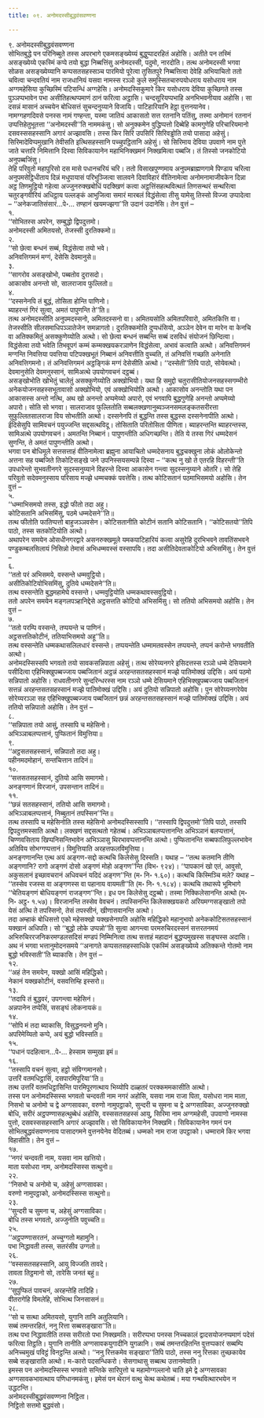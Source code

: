 ```yaml
---
title: ०९. अनोमदस्सीबुद्धवंसवण्णना

---
```

९. अनोमदस्सीबुद्धवंसवण्णना  
सोभितबुद्धे पन परिनिब्बुते तस्स अपरभागे एकमसङ्ख्येय्यं बुद्धुप्पादरहितं अहोसि। अतीते पन तस्मिं असङ्ख्येय्ये एकस्मिं कप्पे तयो बुद्धा निब्बत्तिंसु अनोमदस्सी, पदुमो, नारदोति। तत्थ अनोमदस्सी भगवा सोळस असङ्ख्येय्यानि कप्पसतसहस्सञ्च पारमियो पूरेत्वा तुसितपुरे निब्बत्तित्वा देवेहि अभियाचितो ततो चवित्वा चन्दवतियं नाम राजधानियं यसवा नामस्स रञ्ञो कुले समुस्सितचारुपयोधराय यसोधराय नाम अग्गमहेसिया कुच्छिस्मिं पटिसन्धिं अग्गहेसि। अनोमदस्सिकुमारे किर यसोधराय देविया कुच्छिगते तस्स पुञ्ञप्पभावेन पभा असीतिहत्थप्पमाणं ठानं फरित्वा अट्ठासि। चन्दसूरियप्पभाहि अनभिभवनीयाव अहोसि। सा दसन्नं मासानं अच्चयेन बोधिसत्तं सुचन्दनुय्याने विजायि। पाटिहारियानि हेट्ठा वुत्तनयानेव।  
नामग्गहणदिवसे पनस्स नामं गण्हन्ता, यस्मा जातियं आकासतो सत्त रतनानि पतिंसु, तस्मा अनोमानं रतनानं उप्पत्तिहेतुभूतत्ता ‘‘अनोमदस्सी’’ति नाममकंसु। सो अनुक्कमेन वुद्धिप्पत्तो दिब्बेहि कामगुणेहि परिचारियमानो दसवस्ससहस्सानि अगारं अज्झावसि। तस्स किर सिरि उपसिरि सिरिवड्ढोति तयो पासादा अहेसुं। सिरिमादेविप्पमुखानि तेवीसति इत्थिसहस्सानि पच्चुपट्ठितानि अहेसुं। सो सिरिमाय देविया उपवाणे नाम पुत्ते जाते चत्तारि निमित्तानि दिस्वा सिविकायानेन महाभिनिक्खमनं निक्खमित्वा पब्बजि। तं तिस्सो जनकोटियो अनुपब्बजिंसु।  
तेहि परिवुतो महापुरिसो दस मासे पधानचरियं चरि। ततो विसाखपुण्णमाय अनुपमब्राह्मणगामे पिण्डाय चरित्वा अनुपमसेट्ठिधीताय दिन्नं मधुपायासं परिभुञ्जित्वा सालवने दिवाविहारं वीतिनामेत्वा अनोमनामाजीवकेन दिन्ना अट्ठ तिणमुट्ठियो गहेत्वा अज्जुनरुक्खबोधिं पदक्खिणं कत्वा अट्ठत्तिंसहत्थवित्थतं तिणसन्थरं सन्थरित्वा चतुरङ्गवीरियं अधिट्ठाय पल्लङ्कं आभुजित्वा समारं मारबलं विद्धंसेत्वा तीसु यामेसु तिस्सो विज्जा उप्पादेत्वा – ‘‘अनेकजातिसंसारं…पे॰… तण्हानं खयमज्झगा’’ति उदानं उदानेसि। तेन वुत्तं –  
१.  
‘‘सोभितस्स अपरेन, सम्बुद्धो द्विपदुत्तमो।  
अनोमदस्सी अमितयसो, तेजस्सी दुरतिक्कमो॥  
२.  
‘‘सो छेत्वा बन्धनं सब्बं, विद्धंसेत्वा तयो भवे।  
अनिवत्तिगमनं मग्गं, देसेसि देवमानुसे॥  
३.  
‘‘सागरोव असङ्खोभो, पब्बतोव दुरासदो।  
आकासोव अनन्तो सो, सालराजाव फुल्लितो॥  
४.  
‘‘दस्सनेनपि तं बुद्धं, तोसिता होन्ति पाणिनो।  
ब्याहरन्तं गिरं सुत्वा, अमतं पापुणन्ति ते’’ति॥  
तत्थ अनोमदस्सीति अनुपमदस्सनो, अमितदस्सनो वा। अमितयसोति अमितपरिवारो, अमितकित्ति वा। तेजस्सीति सीलसमाधिपञ्ञातेजेन समन्नागतो। दुरतिक्कमोति दुप्पधंसियो, अञ्ञेन देवेन वा मारेन वा केनचि वा अतिक्कमितुं असक्कुणेय्योति अत्थो। सो छेत्वा बन्धनं सब्बन्ति सब्बं दसविधं संयोजनं छिन्दित्वा। विद्धंसेत्वा तयो भवेति तिभवूपगं कम्मं कम्मक्खयकरञाणेन विद्धंसेत्वा, अभावं कत्वाति अत्थो। अनिवत्तिगमनं मग्गन्ति निवत्तिया पवत्तिया पटिपक्खभूतं निब्बानं अनिवत्तीति वुच्चति, तं अनिवत्तिं गच्छति अनेनाति अनिवत्तिगमनो। तं अनिवत्तिगमनं अट्ठङ्गिकं मग्गं देसेसीति अत्थो। ‘‘दस्सेती’’तिपि पाठो, सोयेवत्थो। देवमानुसेति देवमनुस्सानं, सामिअत्थे उपयोगवचनं दट्ठब्बं।  
असङ्खोभोति खोभेतुं चालेतुं असक्कुणेय्योति अक्खोभियो। यथा हि समुद्दो चतुरासीतियोजनसहस्सगम्भीरो अनेकयोजनसहस्सभूतावासो अक्खोभियो, एवं अक्खोभियोति अत्थो। आकासोव अनन्तोति यथा पन आकासस्स अन्तो नत्थि, अथ खो अनन्तो अप्पमेय्यो अपारो, एवं भगवापि बुद्धगुणेहि अनन्तो अप्पमेय्यो अपारो। सोति सो भगवा। सालराजाव फुल्लितोति सब्बलक्खणानुब्यञ्जनसमलङ्कतसरीरत्ता सुफुल्लितसालराजा विय सोभतीति अत्थो। दस्सनेनपि तं बुद्धन्ति तस्स बुद्धस्स दस्सनेनापीति अत्थो। ईदिसेसुपि सामिवचनं पयुज्जन्ति सद्दसत्थविदू। तोसिताति परितोसिता पीणिता। ब्याहरन्तन्ति ब्याहरन्तस्स, सामिअत्थे उपयोगवचनं। अमतन्ति निब्बानं। पापुणन्तीति अधिगच्छन्ति। तेति ये तस्स गिरं धम्मदेसनं सुणन्ति, ते अमतं पापुणन्तीति अत्थो।  
भगवा पन बोधिमूले सत्तसत्ताहं वीतिनामेत्वा ब्रह्मुना आयाचितो धम्मदेसनाय बुद्धचक्खुना लोकं ओलोकेन्तो अत्तना सह पब्बजिते तिकोटिसङ्खे जने उपनिस्सयसम्पन्ने दिस्वा – ‘‘कत्थ नु खो ते एतरहि विहरन्ती’’ति उपधारेन्तो सुभवतीनगरे सुदस्सनुय्याने विहरन्ते दिस्वा आकासेन गन्त्वा सुदस्सनुय्याने ओतरि। सो तेहि परिवुतो सदेवमनुस्साय परिसाय मज्झे धम्मचक्कं पवत्तेसि। तत्थ कोटिसतानं पठमाभिसमयो अहोसि। तेन वुत्तं –  
५.  
‘‘धम्माभिसमयो तस्स, इद्धो फीतो तदा अहु।  
कोटिसतानि अभिसमिंसु, पठमे धम्मदेसने’’ति॥  
तत्थ फीतोति फातिप्पत्तो बाहुजञ्ञवसेन। कोटिसतानीति कोटीनं सतानि कोटिसतानि। ‘‘कोटिसतयो’’तिपि पाठो, तस्स सतकोटियोति अत्थो।  
अथापरेन समयेन ओसधीनगरद्वारे असनरुक्खमूले यमकपाटिहारियं कत्वा असुरेहि दुरभिभवने तावतिंसभवने पण्डुकम्बलसिलायं निसिन्नो तेमासं अभिधम्मवस्सं वस्सापयि। तदा असीतिदेवताकोटियो अभिसमिंसु। तेन वुत्तं –  
६.  
‘‘ततो परं अभिसमये, वस्सन्ते धम्मवुट्ठियो।  
असीतिकोटियोभिसमिंसु, दुतिये धम्मदेसने’’ति॥  
तत्थ वस्सन्तेति बुद्धमहामेघे वस्सन्ते। धम्मवुट्ठियोति धम्मकथावस्सवुट्ठियो।  
ततो अपरेन समयेन मङ्गलपञ्हानिद्देसे अट्ठसत्तति कोटियो अभिसमिंसु। सो ततियो अभिसमयो अहोसि। तेन वुत्तं –  
७.  
‘‘ततो परम्पि वस्सन्ते, तप्पयन्ते च पाणिनं।  
अट्ठसत्ततिकोटीनं, ततियाभिसमयो अहू’’ति॥  
तत्थ वस्सन्तेति धम्मकथासलिलधारं वस्सन्ते। तप्पयन्तेति धम्मामतवस्सेन तप्पयन्ते, तप्पनं करोन्ते भगवतीति अत्थो।  
अनोमदस्सिस्सपि भगवतो तयो सावकसन्निपाता अहेसुं। तत्थ सोरेय्यनगरे इसिदत्तस्स रञ्ञो धम्मे देसियमाने पसीदित्वा एहिभिक्खुपब्बज्जाय पब्बजितानं अट्ठन्नं अरहन्तसतसहस्सानं मज्झे पातिमोक्खं उद्दिसि। अयं पठमो सन्निपातो अहोसि। राधवतीनगरे सुन्दरिन्धरस्स नाम रञ्ञो धम्मे देसियमाने एहिभिक्खुपब्बज्जाय पब्बजितानं सत्तन्नं अरहन्तसतसहस्सानं मज्झे पातिमोक्खं उद्दिसि। अयं दुतियो सन्निपातो अहोसि। पुन सोरेय्यनगरेयेव सोरेय्यरञ्ञा सह एहिभिक्खुपब्बज्जाय पब्बजितानं छन्नं अरहन्तसतसहस्सानं मज्झे पातिमोक्खं उद्दिसि। अयं ततियो सन्निपातो अहोसि। तेन वुत्तं –  
८.  
‘‘सन्निपाता तयो आसुं, तस्सापि च महेसिनो।  
अभिञ्ञाबलप्पत्तानं, पुप्फितानं विमुत्तिया॥  
९.  
‘‘अट्ठसतसहस्सानं, सन्निपातो तदा अहु।  
पहीनमदमोहानं, सन्तचित्तान तादिनं॥  
१०.  
‘‘सत्तसतसहस्सानं, दुतियो आसि समागमो।  
अनङ्गणानं विरजानं, उपसन्तान तादिनं॥  
११.  
‘‘छन्नं सतसहस्सानं, ततियो आसि समागमो।  
अभिञ्ञाबलप्पत्तानं, निब्बुतानं तपस्सिन’’न्ति॥  
तत्थ तस्सापि च महेसिनोति तस्स महेसिनो अनोमदस्सिस्सापि। ‘‘तस्सापि द्विपदुत्तमो’’तिपि पाठो, तस्सपि द्विपदुत्तमस्साति अत्थो। लक्खणं सद्दसत्थतो गहेतब्बं। अभिञ्ञाबलप्पत्तानन्ति अभिञ्ञानं बलप्पत्तानं, चिण्णवसिताय खिप्पनिसन्तिभावेन अभिञ्ञासु थिरभावप्पत्तानन्ति अत्थो। पुप्फितानन्ति सब्बफालिफुल्लभावेन अतिविय सोभग्गप्पत्तानं। विमुत्तियाति अरहत्तफलविमुत्तिया।  
अनङ्गणानन्ति एत्थ अयं अङ्गण-सद्दो कत्थचि किलेसेसु दिस्सति। यथाह – ‘‘तत्थ कतमानि तीणि अङ्गणानि? रागो अङ्गणं दोसो अङ्गणं मोहो अङ्गण’’न्ति (विभ॰ ९२४)। ‘‘पापकानं खो एतं, आवुसो, अकुसलानं इच्छावचरानं अधिवचनं यदिदं अङ्गण’’न्ति (म॰ नि॰ १.६०)। कत्थचि किस्मिञ्चि मले? यथाह – ‘‘तस्सेव रजस्स वा अङ्गणस्स वा पहानाय वायमती’’ति (म॰ नि॰ १.१८४)। कत्थचि तथारूपे भूमिभागे ‘‘चेतियङ्गणं बोधियङ्गणं राजङ्गण’’न्ति। इध पन किलेसेसु दट्ठब्बो। तस्मा निक्किलेसानन्ति अत्थो (म॰ नि॰ अट्ठ॰ १.५७)। विरजानन्ति तस्सेव वेवचनं। तपस्सिनन्ति किलेसक्खयकरो अरियमग्गसङ्खातो तपो येसं अत्थि ते तपस्सिनो, तेसं तपस्सीनं, खीणासवानन्ति अत्थो।  
तदा अम्हाकं बोधिसत्तो एको महेसक्खो यक्खसेनापति अहोसि महिद्धिको महानुभावो अनेककोटिसतसहस्सानं यक्खानं अधिपति। सो ‘‘बुद्धो लोके उप्पन्नो’’ति सुत्वा आगन्त्वा परमरुचिरदस्सनं सत्तरतनमयं अभिरुचिररजनिकरमण्डलसदिसं मण्डपं निम्मिनित्वा तत्थ सत्ताहं महादानं बुद्धप्पमुखस्स सङ्घस्स अदासि। अथ नं भगवा भत्तानुमोदनसमये ‘‘अनागते कप्पसतसहस्साधिके एकस्मिं असङ्ख्येय्ये अतिक्कन्ते गोतमो नाम बुद्धो भविस्सती’’ति ब्याकासि। तेन वुत्तं –  
१२.  
‘‘अहं तेन समयेन, यक्खो आसिं महिद्धिको।  
नेकानं यक्खकोटीनं, वसवत्तिम्हि इस्सरो॥  
१३.  
‘‘तदापि तं बुद्धवरं, उपगन्त्वा महेसिनं।  
अन्नपानेन तप्पेसिं, ससङ्घं लोकनायकं॥  
१४.  
‘‘सोपि मं तदा ब्याकासि, विसुद्धनयनो मुनि।  
अपरिमेय्यितो कप्पे, अयं बुद्धो भविस्सति॥  
१५.  
‘‘पधानं पदहित्वान…पे॰… हेस्साम सम्मुखा इमं॥  
१६.  
‘‘तस्सापि वचनं सुत्वा, हट्ठो संविग्गमानसो।  
उत्तरिं वतमधिट्ठासिं, दसपारमिपूरिया’’ति॥  
तत्थ उत्तरिं वतमधिट्ठासिन्ति पारमिपूरणत्थाय भिय्योपि दळ्हतरं परक्कममकासीति अत्थो।  
तस्स पन अनोमदस्सिस्स भगवतो चन्दवती नाम नगरं अहोसि, यसवा नाम राजा पिता, यसोधरा नाम माता, निसभो च अनोमो च द्वे अग्गसावका, वरुणो नामुपट्ठाको, सुन्दरी च सुमना च द्वे अग्गसाविका, अज्जुनरुक्खो बोधि, सरीरं अट्ठपण्णासहत्थुब्बेधं अहोसि, वस्ससतसहस्सं आयु, सिरिमा नाम अग्गमहेसी, उपवाणो नामस्स पुत्तो, दसवस्ससहस्सानि अगारं अज्झावसि। सो सिविकायानेन निक्खमि। सिविकायानेन गमनं पन सोभितबुद्धवंसवण्णनाय पासादगमने वुत्तनयेनेव वेदितब्बं। धम्मको नाम राजा उपट्ठाको। धम्मारामे किर भगवा विहासीति। तेन वुत्तं –  
१७.  
‘‘नगरं चन्दवती नाम, यसवा नाम खत्तियो।  
माता यसोधरा नाम, अनोमदस्सिस्स सत्थुनो॥  
२२.  
‘‘निसभो च अनोमो च, अहेसुं अग्गसावका।  
वरुणो नामुपट्ठाको, अनोमदस्सिस्स सत्थुनो॥  
२३.  
‘‘सुन्दरी च सुमना च, अहेसुं अग्गसाविका।  
बोधि तस्स भगवतो, अज्जुनोति पवुच्चति॥  
२५.  
‘‘अट्ठपण्णासरतनं, अच्चुग्गतो महामुनि।  
पभा निद्धावती तस्स, सतरंसीव उग्गतो॥  
२६.  
‘‘वस्ससतसहस्सानि, आयु विज्जति तावदे।  
तावता तिट्ठमानो सो, तारेसि जनतं बहुं॥  
२७.  
‘‘सुपुप्फितं पावचनं, अरहन्तेहि तादिहि।  
वीतरागेहि विमलेहि, सोभित्थ जिनसासनं॥  
२८.  
‘‘सो च सत्था अमितयसो, युगानि तानि अतुलियानि।  
सब्बं तमन्तरहितं, ननु रित्ता सब्बसङ्खारा’’ति॥  
तत्थ पभा निद्धावतीति तस्स सरीरतो पभा निक्खमति। सरीरप्पभा पनस्स निच्चकालं द्वादसयोजनप्पमाणं पदेसं फरित्वा तिट्ठति। युगानि तानीति अग्गसावकयुगादीनि युगळानि। सब्बं तमन्तरहितन्ति वुत्तप्पकारं सब्बम्पि अनिच्चमुखं पविट्ठं विनट्ठन्ति अत्थो। ‘‘ननु रित्तकमेव सङ्खारा’’तिपि पाठो, तस्स ननु रित्तका तुच्छकायेव सब्बे सङ्खाराति अत्थो। म-कारो पदसन्धिकरो। सेसगाथासु सब्बत्थ उत्तानमेवाति।  
इमस्स पन अनोमदस्सिस्स भगवतो सन्तिके सारिपुत्तो च महामोग्गल्लानो चाति इमे द्वे अग्गसावका अग्गसावकभावत्थाय पणिधानमकंसु। इमेसं पन थेरानं वत्थु चेत्थ कथेतब्बं। मया गन्थवित्थारभयेन न उद्धटन्ति।  
अनोमदस्सीबुद्धवंसवण्णना निट्ठिता।  
निट्ठितो सत्तमो बुद्धवंसो।  